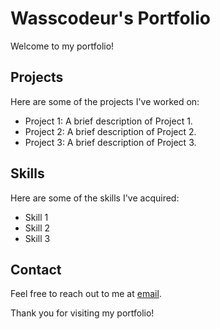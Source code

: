 # Wasscodeur's Portfolio

Welcome to my portfolio!

## Projects

Here are some of the projects I've worked on:

- Project 1: A brief description of Project 1.
- Project 2: A brief description of Project 2.
- Project 3: A brief description of Project 3.

## Skills

Here are some of the skills I've acquired:

- Skill 1
- Skill 2
- Skill 3

## Contact

Feel free to reach out to me at [email](mailto:wachioubouraima56@gmail.com).

Thank you for visiting my portfolio!

